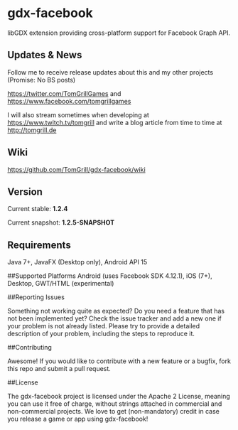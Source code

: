 # gdx-facebook
libGDX extension providing cross-platform support for Facebook Graph API.

## Updates & News
Follow me to receive release updates about this and my other projects (Promise: No BS posts)

https://twitter.com/TomGrillGames and https://www.facebook.com/tomgrillgames

I will also stream sometimes when developing at https://www.twitch.tv/tomgrill and write a blog article from time to time at http://tomgrill.de 

## Wiki
https://github.com/TomGrill/gdx-facebook/wiki

## Version
Current stable: **1.2.4**

Current snapshot: **1.2.5-SNAPSHOT**

## Requirements
Java 7+, JavaFX (Desktop only), Android API 15

##Supported Platforms
Android (uses Facebook SDK 4.12.1), iOS (7+), Desktop, GWT/HTML (experimental)

##Reporting Issues

Something not working quite as expected? Do you need a feature that has not been implemented yet? Check the issue tracker and add a new one if your problem is not already listed. Please try to provide a detailed description of your problem, including the steps to reproduce it.

##Contributing

Awesome! If you would like to contribute with a new feature or a bugfix, fork this repo and submit a pull request.

##License

The gdx-facebook project is licensed under the Apache 2 License, meaning you can use it free of charge, without strings attached in commercial and non-commercial projects. We love to get (non-mandatory) credit in case you release a game or app using gdx-facebook!
